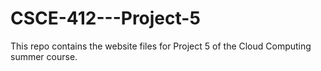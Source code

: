 # CSCE-412---Project-5
This repo contains the website files for Project 5 of the Cloud Computing summer course.
